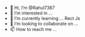 - 👋 Hi, I’m @Rahul7387
- 👀 I’m interested in ...
- 🌱 I’m currently learning ... Rect Js
- 💞️ I’m looking to collaborate on ...
- 📫 How to reach me ...

<!---
Rahul7387/Rahul7387 is a ✨ special ✨ repository because its `README.md` (this file) appears on your GitHub profile.
You can click the Preview link to take a look at your changes.
--->
